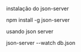 instalação do json-server

  npm install -g json-server

usando json server

  json-server --watch db.json